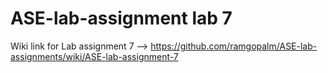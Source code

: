 # ASE-lab-assignment lab 7


Wiki link for Lab assignment 7 -->  https://github.com/ramgopalm/ASE-lab-assignments/wiki/ASE-lab-assignment-7

